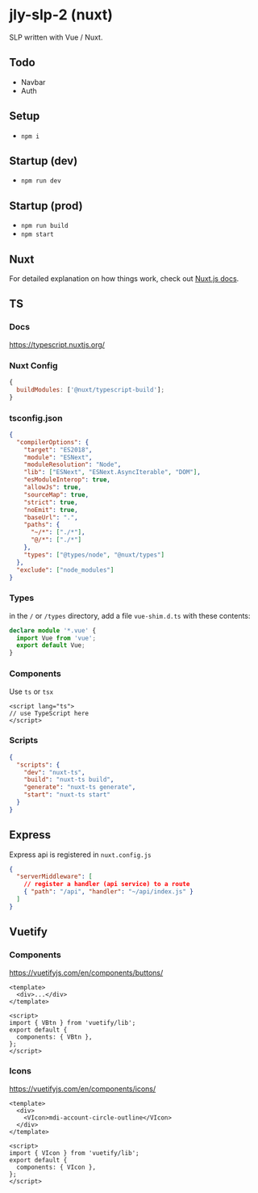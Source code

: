 # jly-slp-2 (nuxt)

SLP written with Vue / Nuxt.

## Todo

- Navbar
- Auth

## Setup

- `npm i`

## Startup (dev)

- `npm run dev`

## Startup (prod)

- `npm run build`
- `npm start`

## Nuxt

For detailed explanation on how things work, check out [Nuxt.js docs](https://nuxtjs.org).

## TS

### Docs

https://typescript.nuxtjs.org/

### Nuxt Config

```js
{
  buildModules: ['@nuxt/typescript-build'];
}
```

### tsconfig.json

```json
{
  "compilerOptions": {
    "target": "ES2018",
    "module": "ESNext",
    "moduleResolution": "Node",
    "lib": ["ESNext", "ESNext.AsyncIterable", "DOM"],
    "esModuleInterop": true,
    "allowJs": true,
    "sourceMap": true,
    "strict": true,
    "noEmit": true,
    "baseUrl": ".",
    "paths": {
      "~/*": ["./*"],
      "@/*": ["./*"]
    },
    "types": ["@types/node", "@nuxt/types"]
  },
  "exclude": ["node_modules"]
}
```

### Types

in the `/` or `/types` directory, add a file `vue-shim.d.ts` with these contents:

```ts
declare module '*.vue' {
  import Vue from 'vue';
  export default Vue;
}
```

### Components

Use `ts` or `tsx`

```vue
<script lang="ts">
// use TypeScript here
</script>
```

### Scripts

```json
{
  "scripts": {
    "dev": "nuxt-ts",
    "build": "nuxt-ts build",
    "generate": "nuxt-ts generate",
    "start": "nuxt-ts start"
  }
}
```

## Express

Express api is registered in `nuxt.config.js`

```json
{
  "serverMiddleware": [
    // register a handler (api service) to a route
    { "path": "/api", "handler": "~/api/index.js" }
  ]
}
```

## Vuetify

### Components

https://vuetifyjs.com/en/components/buttons/

```vue
<template>
  <div>...</div>
</template>

<script>
import { VBtn } from 'vuetify/lib';
export default {
  components: { VBtn },
};
</script>
```

### Icons

https://vuetifyjs.com/en/components/icons/

```vue
<template>
  <div>
    <VIcon>mdi-account-circle-outline</VIcon>
  </div>
</template>

<script>
import { VIcon } from 'vuetify/lib';
export default {
  components: { VIcon },
};
</script>
```
